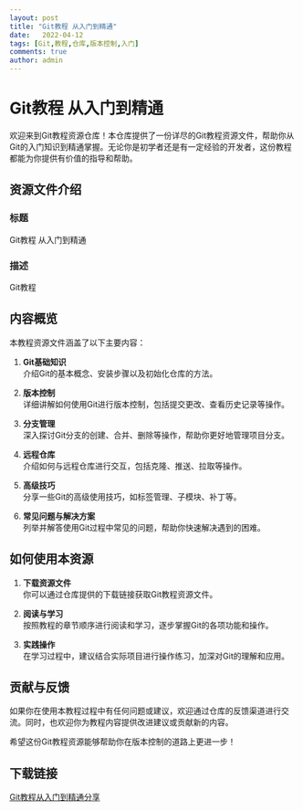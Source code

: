 ```yaml
---
layout: post
title: "Git教程 从入门到精通"
date:   2022-04-12
tags: [Git,教程,仓库,版本控制,入门]
comments: true
author: admin
---
```

# Git教程 从入门到精通

欢迎来到Git教程资源仓库！本仓库提供了一份详尽的Git教程资源文件，帮助你从Git的入门知识到精通掌握。无论你是初学者还是有一定经验的开发者，这份教程都能为你提供有价值的指导和帮助。

## 资源文件介绍

### 标题
Git教程 从入门到精通

### 描述
Git教程

## 内容概览

本教程资源文件涵盖了以下主要内容：

1. **Git基础知识**  
   介绍Git的基本概念、安装步骤以及初始化仓库的方法。

2. **版本控制**  
   详细讲解如何使用Git进行版本控制，包括提交更改、查看历史记录等操作。

3. **分支管理**  
   深入探讨Git分支的创建、合并、删除等操作，帮助你更好地管理项目分支。

4. **远程仓库**  
   介绍如何与远程仓库进行交互，包括克隆、推送、拉取等操作。

5. **高级技巧**  
   分享一些Git的高级使用技巧，如标签管理、子模块、补丁等。

6. **常见问题与解决方案**  
   列举并解答使用Git过程中常见的问题，帮助你快速解决遇到的困难。

## 如何使用本资源

1. **下载资源文件**  
   你可以通过仓库提供的下载链接获取Git教程资源文件。

2. **阅读与学习**  
   按照教程的章节顺序进行阅读和学习，逐步掌握Git的各项功能和操作。

3. **实践操作**  
   在学习过程中，建议结合实际项目进行操作练习，加深对Git的理解和应用。

## 贡献与反馈

如果你在使用本教程过程中有任何问题或建议，欢迎通过仓库的反馈渠道进行交流。同时，也欢迎你为教程内容提供改进建议或贡献新的内容。

希望这份Git教程资源能够帮助你在版本控制的道路上更进一步！

## 下载链接

[Git教程从入门到精通分享](https://pan.quark.cn/s/ae5478a46e96)
